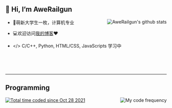## 👋 Hi, I’m AweRailgun
<img align="right" src="https://github-readme-stats.vercel.app/api?username=awerailgun&show_icons=true&theme=buefy&count_private=true" alt="AweRailgun's github stats"/>

- 📖萌新大学生一枚，计算机专业


- 💻欢迎访问[我的博客](https://miku.ie)❤


- </> C/C++, Python, HTML/CSS, JavaScripts 学习中


<br><br><br>
****
## Programming 
<a href="https://wakatime.com/@2687e8bb-ddde-4a89-89e8-e5fc598d999c"><img src="https://wakatime.com/badge/user/2687e8bb-ddde-4a89-89e8-e5fc598d999c.svg" alt="Total time coded since Oct 28 2021" /></a>
<img align="right" src="https://github-readme-stats.vercel.app/api/wakatime?username=awerailgun&langs_count=8&layout=compact" alt="My code frequency">









<!---
awerailgun/awerailgun is a ✨ special ✨ repository because its `README.md` (this file) appears on your GitHub profile.
You can click the Preview link to take a look at your changes.
--->
